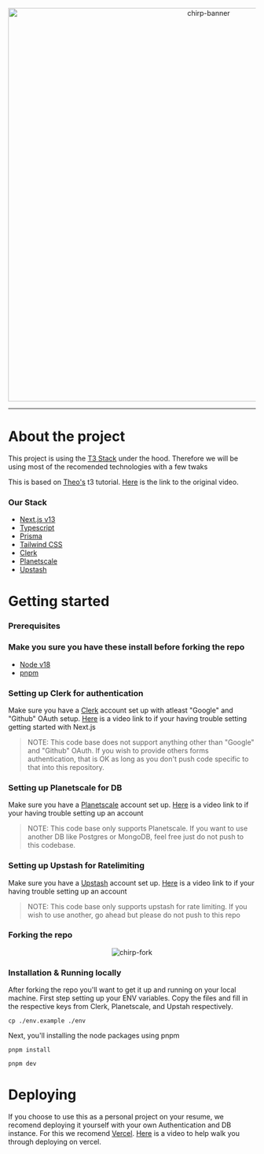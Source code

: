 <p align="center">
  <img src="https://github.com/Jdecristi/chirp/assets/89173284/1ce155ed-ab5e-4f05-ae0d-7f555ad5f104" alt="chirp-banner" width="800px">
</p>

---

<h1>About the project</h1>
This project is using the <a href="https://github.com/t3-oss/create-t3-app#about">T3 Stack</a> under the hood. Therefore we will be using most of the recomended technologies with a few twaks

This is based on <a href="https://github.com/t3dotgg">Theo's</a> t3 tutorial. <a href="https://youtu.be/YkOSUVzOAA4">Here</a> is the link to the original video.

<h3>Our Stack</h3>
<ul>
  <li><a href="https://nextjs.org">Next.js v13</a></li>
  <li><a href="https://www.typescriptlang.org/">Typescript</a></li>
  <li><a href="https://www.prisma.io/">Prisma</a></li>
  <li><a href="https://tailwindcss.com/">Tailwind CSS</a></li>
  <li><a href="https://clerk.dev/">Clerk</a></li>
  <li><a href="https://planetscale.com/">Planetscale</a></li>
  <li><a href="https://upstash.com/">Upstash</a></li>
</ul>

<h1>Getting started</h1>

<h3>Prerequisites</h3>

<h3>Make you sure you have these install before forking the repo</h4>
<ul>
  <li><a href="https://nodejs.org">Node v18</a></li>
  <li><a href="https://io">pnpm</a></li>
</ul>

<h3>Setting up Clerk for authentication</h3>
Make sure you have a <a href="https://clerk.dev/">Clerk</a> account set up with atleast "Google" and "Github" OAuth setup. <a href="https://www.youtube.com/watch?v=u8zOxeFN36o">Here</a> is a video link to if your having trouble setting getting started with Next.js

> NOTE: This code base does not support anything other than "Google" and "Github" OAuth. If you wish to provide others forms authentication, that is OK as long as you don't push code specific to that into this repository.

<h3>Setting up Planetscale for DB</h3>
Make sure you have a <a href="https://planetscale.com/">Planetscale</a> account set up. <a href="https://www.youtube.com/watch?v=i2Zh8LckotU&t=298s">Here</a> is a video link to if your having trouble setting up an account

> NOTE: This code base only supports Planetscale. If you want to use another DB like Postgres or MongoDB, feel free just do not push to this codebase.

<h3>Setting up Upstash for Ratelimiting</h3>
Make sure you have a <a href="https://upstash.com/">Upstash</a> account set up. <a href="https://youtu.be/YkOSUVzOAA4?t=5880">Here</a> is a video link to if your having trouble setting up an account

> NOTE: This code base only supports upstash for rate limiting. If you wish to use another, go ahead but please do not push to this repo

<h3>Forking the repo</h3>

<p align="center">
  <img src="https://github.com/Jdecristi/chirp/assets/89173284/f8c0dfb3-be25-4740-9626-6074bd6b14d4" alt="chirp-fork" />
</p>

<h3>Installation & Running locally</h3>
After forking the repo you'll want to get it up and running on your local machine. First step setting up your ENV variables. Copy the files and fill in the respective keys from Clerk, Planetscale, and Upstah respectively.

    cp ./env.example ./env

Next, you'll installing the node packages using pnpm

    pnpm install

    pnpm dev

<h1>Deploying</h1>
If you choose to use this as a personal project on your resume, we recomend deploying it yourself with your own Authentication and DB instance. For this we recomend <a href="https://vercel.com">Vercel</a>. <a href="https://www.youtube.com/watch?v=zRJcQ9PFSHE">Here</a> is a video to help walk you through deploying on vercel.
